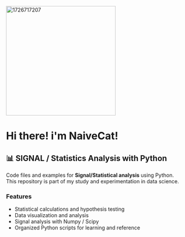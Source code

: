 
<img width="300" height="300" alt="1726717207" src="https://github.com/user-attachments/assets/2b1c0b20-0cb2-44eb-9899-a169d32f75b6" />

# Hi there! i'm NaiveCat!


## 📊 SIGNAL / Statistics Analysis with Python

Code files and examples for **Signal/Statistical analysis** using Python.  
This repository is part of my study and experimentation in data science.

### Features
- Statistical calculations and hypothesis testing
- Data visualization and analysis
- Signal analysis with Numpy / Scipy
- Organized Python scripts for learning and reference
